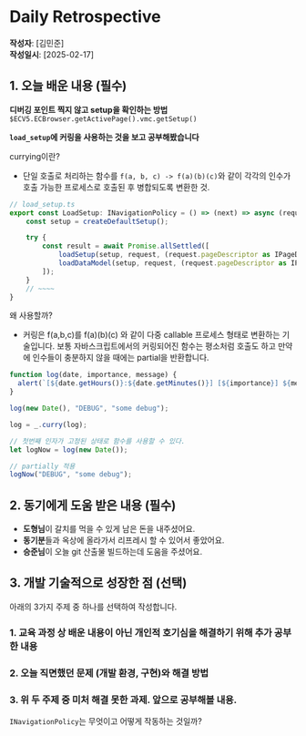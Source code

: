 # Daily Retrospective

**작성자**: [김민준]  
**작성일시**: [2025-02-17]

## 1. 오늘 배운 내용 (필수)

**디버깅 포인트 찍지 않고 setup을 확인하는 방법**
`$ECV5.ECBrowser.getActivePage().vmc.getSetup()`

**`load_setup`에 커링을 사용하는 것을 보고 공부해봤습니다**

currying이란?
- 단일 호출로 처리하는 함수를 `f(a, b, c) -> f(a)(b)(c)`와 같이 각각의 인수가 호출 가능한 프로세스로 호출된 후 병합되도록 변환한 것.


```ts
// load_setup.ts
export const LoadSetup: INavigationPolicy = () => (next) => async (request) => {
	const setup = createDefaultSetup();

	try {
		const result = await Promise.allSettled([
			loadSetup(setup, request, (request.pageDescriptor as IPageDescriptor).routeOptions),
			loadDataModel(setup, request, (request.pageDescriptor as IPageDescriptor).routeOptions),
		]);
    }
    // ~~~~
}
```

왜 사용할까?
- 커링은 f(a,b,c)를 f(a)(b)(c) 와 같이 다중 callable 프로세스 형태로 변환하는 기술입니다. 보통 자바스크립트에서의 커링되어진 함수는 평소처럼 호출도 하고 만약에 인수들이 충분하지 않을 때에는 partial을 반환합니다.
```ts
function log(date, importance, message) {
  alert(`[${date.getHours()}:${date.getMinutes()}] [${importance}] ${message}`);
}

log(new Date(), "DEBUG", "some debug");

log = _.curry(log);

// 첫번째 인자가 고정된 상태로 함수를 사용할 수 있다.
let logNow = log(new Date());

// partially 적용
logNow("DEBUG", "some debug");

```

## 2. 동기에게 도움 받은 내용 (필수)

- **도형님**이 갈치를 먹을 수 있게 남은 돈을 내주셨어요.
- **동기분**들과 옥상에 올라가서 리프레시 할 수 있어서 좋았어요.
- **승준님**이 오늘 git 산출물 빌드하는데 도움을 주셨어요.

## 3. 개발 기술적으로 성장한 점 (선택)

아래의 3가지 주제 중 하나를 선택하여 작성합니다.

### 1. 교육 과정 상 배운 내용이 아닌 개인적 호기심을 해결하기 위해 추가 공부한 내용

### 2. 오늘 직면했던 문제 (개발 환경, 구현)와 해결 방법

### 3. 위 두 주제 중 미처 해결 못한 과제. 앞으로 공부해볼 내용.

`INavigationPolicy`는 무엇이고 어떻게 작동하는 것일까?
